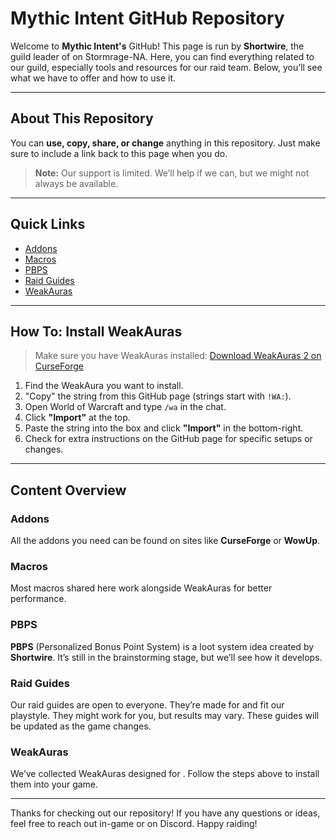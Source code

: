 # Mythic Intent GitHub Repository

Welcome to **Mythic Intent's** GitHub! This page is run by **Shortwire**, the guild leader of **<Mythic Intent>** on Stormrage-NA. Here, you can find everything related to our guild, especially tools and resources for our raid team. Below, you’ll see what we have to offer and how to use it.

---

## About This Repository

You can **use, copy, share, or change** anything in this repository. Just make sure to include a link back to this page when you do.

> **Note:** Our support is limited. We’ll help if we can, but we might not always be available.

---

## Quick Links

- [Addons](https://github.com/mythicintent/guildrepo/tree/main/addons)
- [Macros](https://github.com/mythicintent/guildrepo/tree/main/macros)
- [PBPS](https://github.com/mythicintent/guildrepo/tree/main/pbps)
- [Raid Guides](https://github.com/mythicintent/guildrepo/tree/main/raid-guides)
- [WeakAuras](https://github.com/mythicintent/guildrepo/tree/main/WeakAuras)

---

## How To: Install WeakAuras

> Make sure you have WeakAuras installed: [Download WeakAuras 2 on CurseForge](https://www.curseforge.com/wow/addons/weakauras-2)

1. Find the WeakAura you want to install.
2. "Copy" the string from this GitHub page (strings start with `!WA:`).
3. Open World of Warcraft and type `/wa` in the chat.
4. Click **"Import"** at the top.
5. Paste the string into the box and click **"Import"** in the bottom-right.
6. Check for extra instructions on the GitHub page for specific setups or changes.

---

## Content Overview

### Addons
All the addons you need can be found on sites like **CurseForge** or **WowUp**.

### Macros
Most macros shared here work alongside WeakAuras for better performance.

### PBPS
**PBPS** (Personalized Bonus Point System) is a loot system idea created by **Shortwire**. It’s still in the brainstorming stage, but we’ll see how it develops.

### Raid Guides
Our raid guides are open to everyone. They’re made for **<Mythic Intent>** and fit our playstyle. They might work for you, but results may vary. These guides will be updated as the game changes.

### WeakAuras
We’ve collected WeakAuras designed for **<Mythic Intent>**. Follow the steps above to install them into your game.

---

Thanks for checking out our repository! If you have any questions or ideas, feel free to reach out in-game or on Discord. Happy raiding!

